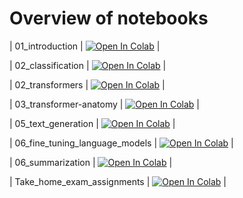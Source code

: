 # Overview of notebooks

| 01_introduction | <a href="https://colab.research.google.com/github/Maziger/master-generative-ai-with-llm/blob/main/Notebooks/01_introduction.ipynb" target="_parent"><img src="https://colab.research.google.com/assets/colab-badge.svg" alt="Open In Colab"/></a> |

| 02_classification | <a href="https://colab.research.google.com/github/Maziger/master-generative-ai-with-llm/blob/main/Notebooks/02_classification.ipynb" target="_parent"><img src="https://colab.research.google.com/assets/colab-badge.svg" alt="Open In Colab"/></a> | 

| 02_transformers | <a href="https://colab.research.google.com/github/Maziger/master-generative-ai-with-llm/blob/main/Notebooks/02_transformers.ipynb" target="_parent"><img src="https://colab.research.google.com/assets/colab-badge.svg" alt="Open In Colab"/></a> |

| 03_transformer-anatomy | <a href="https://colab.research.google.com/github/Maziger/master-generative-ai-with-llm/blob/main/Notebooks/03_transformer-anatomy.ipynb" target="_parent"><img src="https://colab.research.google.com/assets/colab-badge.svg" alt="Open In Colab"/></a> |

| 05_text_generation | <a href="https://colab.research.google.com/github/Maziger/master-generative-ai-with-llm/blob/main/Notebooks/05_text_generation.ipynb" target="_parent"><img src="https://colab.research.google.com/assets/colab-badge.svg" alt="Open In Colab"/></a> |

| 06_fine_tuning_language_models | <a href="https://colab.research.google.com/github/Maziger/master-generative-ai-with-llm/blob/main/Notebooks/06_fine_tuning_language_models.ipynb" target="_parent"><img src="https://colab.research.google.com/assets/colab-badge.svg" alt="Open In Colab"/></a> |

| 06_summarization | <a href="https://colab.research.google.com/github/Maziger/master-generative-ai-with-llm/blob/main/Notebooks/06_summarization.ipynb" target="_parent"><img src="https://colab.research.google.com/assets/colab-badge.svg" alt="Open In Colab"/></a> | 

| Take_home_exam_assignments | <a href="https://colab.research.google.com/github/Maziger/master-generative-ai-with-llm/blob/main/Notebooks/Take_home_exam_assignments.ipynb" target="_parent"><img src="https://colab.research.google.com/assets/colab-badge.svg" alt="Open In Colab"/></a> | 






